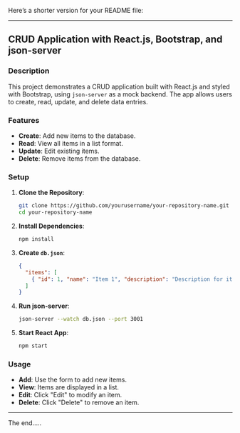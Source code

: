 Here’s a shorter version for your README file:

---

## CRUD Application with React.js, Bootstrap, and json-server

### Description

This project demonstrates a CRUD application built with React.js and styled with Bootstrap, using `json-server` as a mock backend. The app allows users to create, read, update, and delete data entries.

### Features

- **Create**: Add new items to the database.
- **Read**: View all items in a list format.
- **Update**: Edit existing items.
- **Delete**: Remove items from the database.

### Setup

1. **Clone the Repository**:

   ```bash
   git clone https://github.com/yourusername/your-repository-name.git
   cd your-repository-name
   ```

2. **Install Dependencies**:

   ```bash
   npm install
   ```

3. **Create `db.json`**:

   ```json
   {
     "items": [
       { "id": 1, "name": "Item 1", "description": "Description for item 1" }
     ]
   }
   ```

4. **Run json-server**:

   ```bash
   json-server --watch db.json --port 3001
   ```

5. **Start React App**:

   ```bash
   npm start
   ```

### Usage

- **Add**: Use the form to add new items.
- **View**: Items are displayed in a list.
- **Edit**: Click "Edit" to modify an item.
- **Delete**: Click "Delete" to remove an item.



---




The end.....
